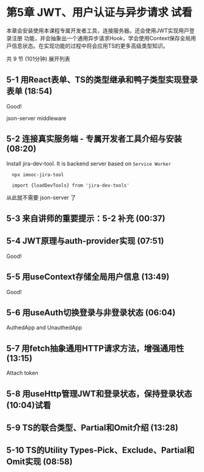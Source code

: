 # 第5章 JWT、用户认证与异步请求 试看
本章会安装使⽤本课程专属开发者⼯具，连接服务器。还会使⽤JWT实现⽤⼾登录注册 功能，并会抽象出⼀个通⽤异步请求Hook，学会使⽤Context保存全局⽤⼾信息状态。在实现功能的过程中将会应⽤TS的更多⾼级类型知识。

共 9 节 (101分钟) 展开列表
## 5-1 用React表单、TS的类型继承和鸭子类型实现登录表单 (18:54)
Good!

json-server middleware

## 5-2 连接真实服务端 - 专属开发者⼯具介绍与安装 (08:20)
Install jira-dev-tool. It is backend server based on `Service Worker`

```
  npx imooc-jira-tool
```
```
  import {loadDevTools} from 'jira-dev-tools'
```
从此就不需要 json-server 了

## 5-3 来自讲师的重要提示：5-2 补充 (00:37)

## 5-4 JWT原理与auth-provider实现 (07:51)
Good!

## 5-5 用useContext存储全局用户信息 (13:49)
Good!


## 5-6 用useAuth切换登录与非登录状态 (06:04)
AuthedApp and UnauthedApp


## 5-7 用fetch抽象通用HTTP请求方法，增强通用性 (13:15)
Attach token

## 5-8 用useHttp管理JWT和登录状态，保持登录状态 (10:04)试看

## 5-9 TS的联合类型、Partial和Omit介绍 (13:28)

## 5-10 TS的Utility Types-Pick、Exclude、Partial和Omit实现 (08:58)
